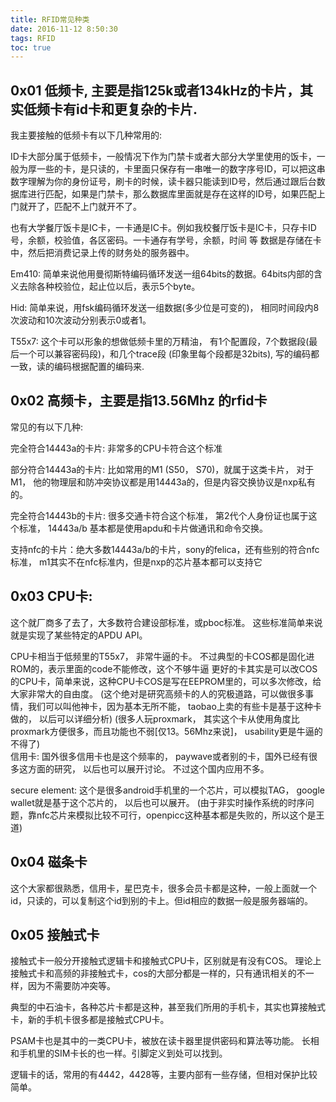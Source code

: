 ```yaml
---
title: RFID常见种类
date: 2016-11-12 8:50:30
tags: RFID
toc: true
---
```


## 0x01 低频卡,   主要是指125k或者134kHz的卡片，其实低频卡有id卡和更复杂的卡片.  
我主要接触的低频卡有以下几种常用的:

ID卡大部分属于低频卡，一般情况下作为门禁卡或者大部分大学里使用的饭卡，一般为厚一些的卡，是只读的，卡里面只保存有一串唯一的数字序号ID，可以把这串数字理解为你的身份证号，刷卡的时候，读卡器只能读到ID号，然后通过跟后台数据库进行匹配，如果是门禁卡，那么数据库里面就是存在这样的ID号，如果匹配上门就开了，匹配不上门就开不了。


也有大学餐厅饭卡是IC卡，一卡通是IC卡。例如我校餐厅饭卡是IC卡，只存卡ID号，余额，校验值，各区密码。一卡通存有学号，余额，时间 等
数据是存储在卡中，然后把消费记录上传的财务处的服务器中。

Em410: 简单来说他用曼彻斯特编码循环发送一组64bits的数据。64bits内部的含义去除各种校验位，起止位以后，表示5个byte。

Hid: 简单来说，用fsk编码循环发送一组数据(多少位是可变的)， 相同时间段内8次波动和10次波动分别表示0或者1。

T55x7: 这个卡可以形象的想做低频卡里的万精油， 有1个配置段，7个数据段(最后一个可以兼容密码段)，和几个trace段 (印象里每个段都是32bits), 写的编码都一致，读的编码根据配置的编码来. 

## 0x02 高频卡，主要是指13.56Mhz 的rfid卡
常见的有以下几种:

完全符合14443a的卡片: 非常多的CPU卡符合这个标准

部分符合14443a的卡片: 比如常用的M1 (S50， S70)，就属于这类卡片， 对于M1， 他的物理层和防冲突协议都是用14443a的，但是内容交换协议是nxp私有的。

完全符合14443b的卡片: 很多交通卡符合这个标准， 第2代个人身份证也属于这个标准， 14443a/b 基本都是使用apdu和卡片做通讯和命令交换。 

支持nfc的卡片：绝大多数14443a/b的卡片，sony的felica，还有些别的符合nfc标准， m1其实不在nfc标准内，但是nxp的芯片基本都可以支持它

## 0x03 CPU卡: 

这个就厂商多了去了，大多数符合建设部标准，或pboc标准。 这些标准简单来说就是实现了某些特定的APDU API。 

 CPU卡相当于低频里的T55x7， 非常牛逼的卡。 不过典型的卡COS都是固化进ROM的，表示里面的code不能修改，这个不够牛逼
更好的卡其实是可以改COS的CPU卡，简单来说，这种CPU卡COS是写在EEPROM里的，可以多次修改，给大家非常大的自由度。
 (这个绝对是研究高频卡的人的究极道路，可以做很多事情，我们可以叫他神卡，因为基本无所不能， taobao上卖的有些卡是基于这种卡做的， 以后可以详细分析)
 (很多人玩proxmark， 其实这个卡从使用角度比proxmark方便很多，而且功能也不弱[仅13。56Mhz来说]， usability更是牛逼的不得了)  
信用卡: 国外很多信用卡也是这个频率的， paywave或者别的卡，国外已经有很多这方面的研究， 以后也可以展开讨论。 不过这个国内应用不多。

secure element: 这个是很多android手机里的一个芯片，可以模拟TAG， google wallet就是基于这个芯片的， 以后也可以展开。 (由于非实时操作系统的时序问题，靠nfc芯片来模拟比较不可行，openpicc这种基本都是失败的，所以这个是王道)

## 0x04 磁条卡
这个大家都很熟悉，信用卡，星巴克卡，很多会员卡都是这种，一般上面就一个id，只读的，可以复制这个id到别的卡上。但id相应的数据一般是服务器端的。

## 0x05 接触式卡 
接触式卡一般分开接触式逻辑卡和接触式CPU卡，区别就是有没有COS。 理论上接触式卡和高频的非接触式卡，cos的大部分都是一样的，只有通讯相关的不一样，因为不需要防冲突等。

典型的中石油卡，各种芯片卡都是这种，甚至我们所用的手机卡，其实也算接触式卡，新的手机卡很多都是接触式CPU卡。

PSAM卡也是其中的一类CPU卡，被放在读卡器里提供密码和算法等功能。 长相和手机里的SIM卡长的也一样。引脚定义到处可以找到。 

逻辑卡的话，常用的有4442，4428等，主要内部有一些存储，但相对保护比较简单。 
